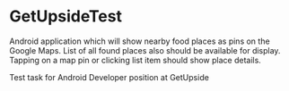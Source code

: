 # GetUpsideTest

Android application which will show nearby food places as pins on the Google Maps. List of all found places also should be available for display. Tapping on a map pin or clicking list item should show place details.

Test task for Android Developer position at GetUpside
